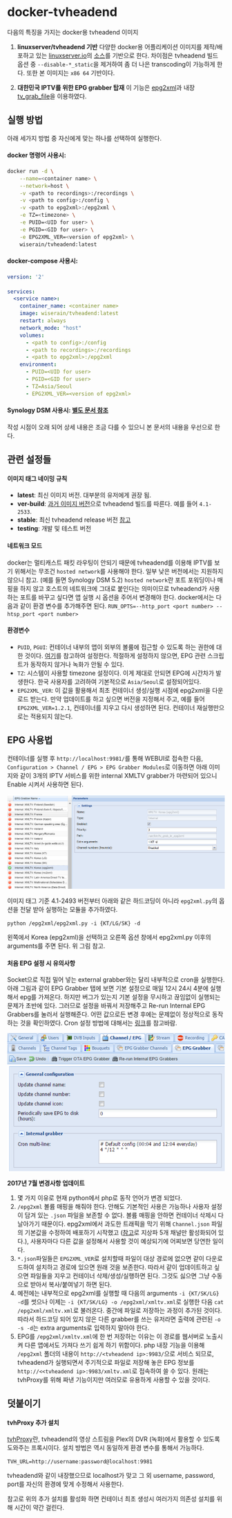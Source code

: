 # docker-tvheadend

다음의 특징을 가지는 docker용 tvheadend 이미지

1. **linuxserver/tvheadend 기반**
다양한 docker용 어플리케이션 이미지를 제작/배포하고 있는 [linuxserver.io](https://linuxserver.io/)의 [소스](https://github.com/linuxserver/docker-tvheadend)를 기반으로 한다. 차이점은 tvheadend 빌드 옵션 중 ```--disable-*_static```을 제거하여 좀 더 나은 transcoding이 가능하게 한다. 또한 본 이미지는 ```x86 64``` 기반이다.

2. **대한민국 IPTV를 위한 EPG grabber 탑재**
이 기능은 [epg2xml](https://github.com/wonipapa/epg2xml)과 내장 [tv_grab_file](https://github.com/nurtext/tv_grab_file_synology)을 이용하였다.

## 실행 방법

아래 세가지 방법 중 자신에게 맞는 하나를 선택하여 실행한다.

#### docker 명령어 사용시:

```bash
docker run -d \
    --name=<container name> \
    --network=host \
    -v <path to recordings>:/recordings \
    -v <path to config>:/config \
    -v <path to epg2xml>:/epg2xml \
    -e TZ=<timezone> \
    -e PUID=<UID for user> \
    -e PGID=<GID for user> \
    -e EPG2XML_VER=<version of epg2xml> \
    wiserain/tvheadend:latest
```

#### docker-compose 사용시:

```yml
version: '2'

services:
  <service name>:
    container_name: <container name>
    image: wiserain/tvheadend:latest
    restart: always
    network_mode: "host"
    volumes:
      - <path to config>:/config
      - <path to recordings>:/recordings
      - <path to epg2xml>:/epg2xml
    environment:
      - PUID=<UID for user>
      - PGID=<GID for user>
      - TZ=Asia/Seoul
      - EPG2XML_VER=<version of epg2xml>
```

#### Synology DSM 사용시: [별도 문서 참조](assets/how-to-run-on-synology.md)

 작성 시점이 오래 되어 상세 내용은 조금 다를 수 있으니 본 문서의 내용을 우선으로 한다.

## 관련 설정들

#### 이미지 태그 네이밍 규칙

- **latest**: 최신 이미지 버전. 대부분의 유저에게 권장 됨.
- **ver-build**: [과거 이미지 버전](https://hub.docker.com/r/wiserain/tvheadend/tags/)으로 tvheadend 빌드를 따른다. 예를 들어 ```4.1-2533```.
- **stable**: 최신 tvheadend release 버전 [참고](https://doozer.io/tvheadend/tvheadend)
- **testing**: 개발 및 테스트 버전

#### 네트워크 모드

docker는 멀티캐스트 패킷 라우팅이 안되기 때문에 tvheadend를 이용해 IPTV를 보기 위해서는 무조건 ```hosted network```를 사용해야 한다. 일부 낮은 버전에서는 지원하지 않으니 참고. (예를 들면 Synology DSM 5.2) ```hosted network```란 포트 포워딩이나 매핑을 하지 않고 호스트의 네트워크에 그대로 붙인다는 의미이므로 tvheadend가 사용하는 포트를 바꾸고  싶다면 앱 실행 시 옵션을 주어서 변경해야 한다. docker에서는 다음과 같이 환경 변수를 추가해주면 된다. ```RUN_OPTS=--http_port <port number> --htsp_port <port number>```

#### 환경변수

- ```PUID```, ```PGUI```: 컨테이너 내부의 앱이 외부의 볼륨에 접근할 수 있도록 하는 권한에 대한 것이다. [여기](https://github.com/linuxserver/docker-tvheadend#user--group-identifiers)를 참고하여 설정한다. 적절하게 설정하지 않으면, EPG 관련 스크립트가 동작하지 않거나 녹화가 안될 수 있다.
- ```TZ```: 시스템이 사용할 timezone 설정이다. 이게 제대로 안되면 EPG에 시간차가 발생한다. 한국 사용자를 고려하여 기본적으로 ```Asia/Seoul```로 설정되어있다.
- ```EPG2XML_VER```: 이 값을 활용해서 최초 컨테이너 생성/실행 시점에 epg2xml을 다운로드 받는다. 만약 업데이트를 하고 싶으면 버전을 지정해서 주고, 예를 들어 ```EPG2XML_VER=1.2.1```, 컨테이너를 지우고 다시 생성하면 된다. 컨테이너 재실행만으로는 적용되지 않는다.

## EPG 사용법

컨테이너를 실행 후 ```http://localhost:9981/```를 통해 WEBUI로 접속한 다음, ```Configuration > Channel / EPG > EPG Grabber Modules```로 이동하면 아래 이미지와 같이 3개의 IPTV 서비스를 위한 internal XMLTV grabber가 마련되어 있으니 Enable 시켜서 사용하면 된다.

![](assets/images/PicPick_Capture_20170409_002.png)

이미지 태그 기준 4.1-2493 버전부터 아래와 같은 하드코딩이 아니라 ```epg2xml.py```의 옵션을 전달 받아 실행하는 모듈을 추가하였다.
```
python /epg2xml/epg2xml.py -i {KT/LG/SK} -d
```
왼쪽에서 Korea (epg2xml)을 선택하고 오른쪽 옵션 창에서 epg2xml.py 이후의 arguments를 주면 된다. 위 그림 참고.

#### 처음 EPG 설정 시 유의사항

Socket으로 직접 밀어 넣는 external grabber와는 달리 내부적으로 cron을 실행한다. 아래 그림과 같이 EPG Grabber 탭에 보면 기본 설정으로 매일 12시 24시 4분에 실행해서 epg를 가져온다. 하지만 버그가 있는지 기본 설정을 무시하고 끊임없이 실행되는 문제가 초반에 있다. 그러므로 설정을 바꿔서 저장해주고 Re-run Internal EPG Grabbers를 눌러서 실행해준다. 어떤 값으로든 변경 후에는 문제없이 정상적으로 동작하는 것을 확인하였다. Cron 설정 방법에 대해서는 [링크](http://docs.tvheadend.org/webui/config_epggrab/#cron-multi-line-config-text-areas)를 참고바람.

![](assets/images/PicPick_Capture_20170331_001.png)

**2017년 7월 변경사항 업데이트**

1. 몇 가지 이유로 현재 python에서 php로 동작 언어가 변경 되었다.
2. ```/epg2xml``` 볼륨 매핑을 해줘야 한다. 안해도 기본적인 사용은 가능하나 사용자 설정이 담겨 있는 ```.json``` 파일을 보존할 수 없다. 볼륨 매핑을 안하면 컨테이너 삭제시 다 날아가기 때문이다. epg2xml에서 과도한 트래픽을 막기 위해 ```Channel.json``` 파일의 기본값을 수정하여 배포하기 시작했고 ([참고](https://github.com/wonipapa/epg2xml/wiki/FAQ#1-%EC%84%A4%EC%B9%98)로 지상파 5개 채널만 활성화되어 있다.), 사용자마다 다른 값을 설정해서 사용할 것이 예상되기에 어찌보면 당연한 일이다.
3. ```*.json```파일들은 ```EPG2XML_VER```로 설치할때 파일이 대상 경로에 없으면 같이 다운로드하여 설치하고 경로에 있으면 원래 것을 보존한다. 따라서 같이 업데이트하고 싶으면 파일들을 지우고 컨테이너 삭제/생성/실행하면 된다. 그것도 싫으면 그냥 수동으로 받아서 복사/붙여넣기 하면 된다.
4. 예전에는 내부적으로 epg2xml를 실행할 때 다음의 arguments ```-i {KT/SK/LG} -d```를 썻으나 이제는 ```-i {KT/SK/LG} -o /epg2xml/xmltv.xml```로 실행한 다음 ```cat /epg2xml/xmltv.xml```로 불러온다. 중간에 파일로 저장하는 과정이 추가된 것이다. 따라서 하드코딩 되어 있지 않은 다른 grabber를 쓰는 유저라면 출력에 관련된 ```-o -s -d```는 extra arguments로 입력하지 말아야 한다.
5. EPG를 ```/epg2xml/xmltv.xml```에 한 번 저장하는 이유는 이 경로를 웹서버로 노출시켜 다른 앱에서도 가져다 쓰기 쉽게 하기 위함이다. php 내장 기능을 이용해 ```/epg2xml``` 폴더의 내용이 ```http://<tvheadend ip>:9983/```으로 서비스 되므로, tvheadend가 실행되면서 주기적으로 파일로 저장해 놓은 EPG 정보를 ```http://<<tvheadend ip>:9983/xmltv.xml```로 접속하여 쓸 수 있다. 원래는 tvhProxy를 위해 짜낸 기능이지만 여러모로 유용하게 사용할 수 있을 것이다.


## 덧붙이기

#### tvhProxy 추가 설치

[tvhProxy](https://github.com/jkaberg/tvhProxy)란, tvheadend의 영상 스트림을 Plex의 DVR (녹화)에서 활용할 수 있도록 도와주는 프록시이다. 설치 방법은 역시 동일하게 환경 변수를 통해서 가능하다.
```
TVH_URL=http://username:password@localhost:9981
```
tvheadend와 같이 내장했으므로 localhost가 맞고 그 외 username, password, port를 자신의 환경에 맞게 수정해서 사용한다.

참고로 위의 추가 설치를 활성화 하면 컨테이너 최초 생성시 여러가지 의존성 설치를 위해 시간이 약간 걸린다.
